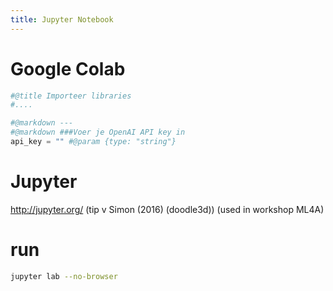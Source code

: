 ```yaml
---
title: Jupyter Notebook
---
```


# Google Colab
```python
#@title Importeer libraries
#....

#@markdown ---
#@markdown ###Voer je OpenAI API key in
api_key = "" #@param {type: "string"}
```

# Jupyter
<http://jupyter.org/> (tip v Simon (2016) (doodle3d))
(used in workshop ML4A)

# run
```bash
jupyter lab --no-browser
```


